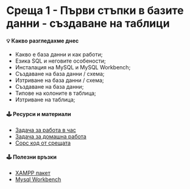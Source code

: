 # Среща 1 - Първи стъпки в базите данни - създаване на таблици

#### 💡 Какво разгледахме днес
- Какво е база данни и как работи; <br>
- Езика SQL и неговите особености; <br>
- Инсталация на MySQL и MySQL Workbench; <br>
- Създаване на база данни / схема; <br>
- Изтриване на база данни / схема; <br>
- Създаване на база данни; <br>
- Типове на колоните в таблица; <br>
- Изтриване на таблица; <br>

#### 🕹️ Ресурси и материали
- [Задача за работа в час](./@cw/)
- [Задача за домашна работа](./@hw/)
- [Сорс код от срещата](./source/)

#### 🕹️ Полезни връзки
- [XAMPP пакет](https://www.apachefriends.org/download.html)
- [Mysql Workbench](https://www.mysql.com/products/workbench/)